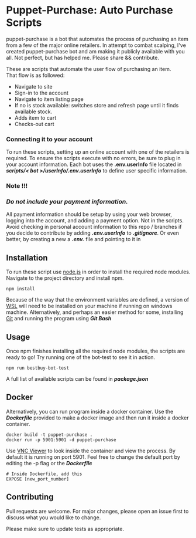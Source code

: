 # Puppet-Purchase: Auto Purchase Scripts  

puppet-purchase is a bot that automates the process of purchasing an item from a few of the major online retailers. In attempt to combat scalping, I've created puppet-purchase bot and am making it publicly available with you all. Not perfect, but has helped me. Please share && contribute.     
     
These are scripts that automate the user flow of purchasing an item.     
That flow is as followed:
- Navigate to site  
- Sign-in to the account  
- Navigate to item listing page
- If no is stock available:
    switches store and refresh page until it finds available stock.
- Adds item to cart  
- Checks-out cart   


### Connecting it to your account

To run these scripts, setting up an online account with one of the retailers is required. To ensure  the scripts execute with no errors, be sure to plug in your account information. Each bot uses the **.env.userInfo** file located in _**scripts/< bot >/userInfo/.env.userInfo**_ to define user specific information.

### Note !!!
### _**Do not include your payment information.**_ 
All payment information should be setup by using your web browser, logging into the account, and adding a payment option. Not in the scripts.  
Avoid checking in personal account information to this repo / branches if you decide to contribute by adding _**.env.userInfo**_ to _**.gitignore**_.
Or even better, by creating a new a _**.env.**_ file and pointing to it in 

## Installation

To run these script use [node.js](https://nodejs.org/en/) in order to install the required node modules. Navigate to the project directory and install npm. 

```node
npm install
```
Because of the way that the environment variables are defined, a version of [WSL](https://docs.microsoft.com/en-us/windows/wsl/) will need to be installed on your machine if running on windows machine. Alternatively, and perhaps an easier method for some, installing [Git](https://git-scm.com/downloads) and running the program using _**Git Bash**_

## Usage
Once npm finishes installing all the required node modules, the scripts are ready to go! Try running one of the bot-test to see it in action. 
```node
npm run bestbuy-bot-test
```
A full list of available scripts can be found in _**package.json**_

## Docker
Alternatively, you can run program inside a docker container. Use the _**Dockerfile**_ provided to make a docker image and then run it inside a docker container. 
```node
docker build -t puppet-purchase .
docker run -p 5901:5901 -d puppet-purchase
```
Use [VNC Viewer](https://www.realvnc.com/en/connect/download/viewer/) to look inside the container and view the process. By default it is running on port 5901. Feel free to change the default port by editing the -p flag or the  _**Dockerfile**_
```node
# Inside Dockerfile, add this
EXPOSE [new_port_number]
```

## Contributing
Pull requests are welcome. For major changes, please open an issue first to discuss what you would like to change.

Please make sure to update tests as appropriate.

